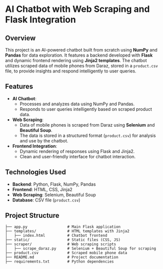# AI Chatbot with Web Scraping and Flask Integration  

## Overview  
This project is an AI-powered chatbot built from scratch using **NumPy** and **Pandas** for data exploration. It features a backend developed with **Flask** and dynamic frontend rendering using **Jinja2 templates**. The chatbot utilizes scraped data of mobile phones from Daraz, stored in a `product.csv` file, to provide insights and respond intelligently to user queries.  

## Features  
- **AI Chatbot**:  
  - Processes and analyzes data using NumPy and Pandas.  
  - Responds to user queries intelligently based on scraped product data.  
- **Web Scraping**:  
  - Data of mobile phones is scraped from Daraz using **Selenium** and **Beautiful Soup**.  
  - The data is stored in a structured format (`product.csv`) for analysis and use by the chatbot.  
- **Frontend Integration**:  
  - Dynamic rendering of responses using Flask and Jinja2.  
  - Clean and user-friendly interface for chatbot interaction.  

## Technologies Used  
- **Backend**: Python, Flask, NumPy, Pandas  
- **Frontend**: HTML, CSS, Jinja2  
- **Web Scraping**: Selenium, Beautiful Soup  
- **Database**: CSV file (`product.csv`)  

## Project Structure  
```plaintext
├── app.py                  # Main Flask application  
├── templates/              # HTML templates with Jinja2  
│   ├── index.html          # Chatbot frontend  
├── static/                 # Static files (CSS, JS)  
├── scraper/                # Web scraping scripts  
│   ├── scrape_daraz.py     # Selenium + Beautiful Soup for scraping  
├── product.csv             # Scraped mobile phone data  
├── README.md               # Project documentation  
├── requirements.txt        # Python dependencies  
